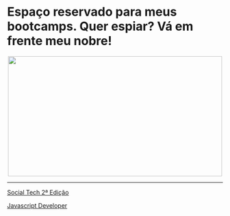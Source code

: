 # Espaço reservado para meus bootcamps. Quer espiar? Vá em frente meu nobre!
<p align="center">
<img src="https://media2.giphy.com/media/13HgwGsXF0aiGY/giphy.gif?cid=790b7611fd3784042ee64b2d8f1dff011f658a1f6b753751&rid=giphy.gif&ct=g" width="500" height="281"/>
</p>

---
[Social Tech 2ª Edição](https://github.com/KelitonVougan/BootCamps/tree/master/Social%20Tech%202%20Edi%C3%A7%C3%A3o)

[Javascript Developer](https://github.com/KelitonVougan/BootCamps/tree/master/JavaScript%20Developer)